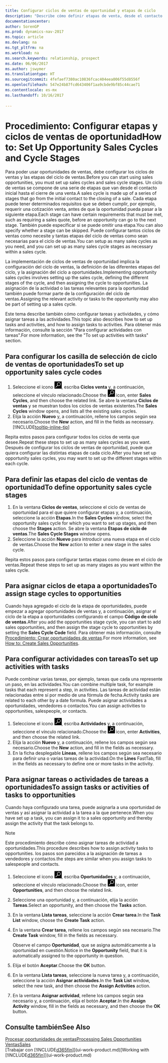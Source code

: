 ```yaml
---
title: Configurar ciclos de ventas de oportunidad y etapas de ciclo
description: "Describe cómo definir etapas de venta, desde el contacto inicial hasta el cierre, para crear un ciclo de venta y asignarlo a las oportunidades en Dynamics NAV."
documentationcenter: 
author: SorenGP
ms.prod: dynamics-nav-2017
ms.topic: article
ms.devlang: na
ms.tgt_pltfrm: na
ms.workload: na
ms.search.keywords: relationship, prospect
ms.date: 06/06/2017
ms.author: jswymer
ms.translationtype: HT
ms.sourcegitcommit: 4fefaef7380ac10836fcac404eea006f55d8556f
ms.openlocfilehash: 547e24b87fcd643406f1aa9cbde9bf85c44cae71
ms.contentlocale: es-mx
ms.lasthandoff: 10/16/2017

---
```

# <a name="how-to-set-up-opportunity-sales-cycles-and-cycle-stages"></a><span data-ttu-id="e9ed6-103">Procedimiento: Configurar etapas y ciclos de ventas de oportunidad</span><span class="sxs-lookup"><span data-stu-id="e9ed6-103">How to: Set Up Opportunity Sales Cycles and Cycle Stages</span></span>
<span data-ttu-id="e9ed6-104">Para poder usar oportunidades de ventas, debe configurar los ciclos de ventas y las etapas del ciclo de ventas.</span><span class="sxs-lookup"><span data-stu-id="e9ed6-104">Before you can start using sales opportunities, you must set up sales cycles and sales cycle stages.</span></span> <span data-ttu-id="e9ed6-105">Un ciclo de ventas se compone de una serie de etapas que van desde el contacto inicial hasta el cierre de una venta.</span><span class="sxs-lookup"><span data-stu-id="e9ed6-105">A sales cycle is made up of a series of stages that go from the initial contact to the closing of a sale.</span></span> <span data-ttu-id="e9ed6-106">Cada etapa puede tener determinados requisitos que se deben cumplir, por ejemplo, requerir una cotización venta, antes de que la oportunidad pueda pasar a la siguiente etapa.</span><span class="sxs-lookup"><span data-stu-id="e9ed6-106">Each stage can have certain requirements that must be met, such as requiring a sales quote, before an opportunity can go to the next stage.</span></span> <span data-ttu-id="e9ed6-107">También puede especificar si se puede omitir una etapa.</span><span class="sxs-lookup"><span data-stu-id="e9ed6-107">You can also specify whether a stage can be skipped.</span></span> <span data-ttu-id="e9ed6-108">Puede configurar tantos ciclos de ventas como necesite y tantas etapas del ciclo de ventas como sean necesarias para el ciclo de ventas.</span><span class="sxs-lookup"><span data-stu-id="e9ed6-108">You can setup as many sales cycles as you need, and you can set up as many sales cycle stages as necessary within a sales cycle.</span></span>

<span data-ttu-id="e9ed6-109">La implementación de ciclos de ventas de oportunidad implica la configuración del ciclo de ventas, la definición de las diferentes etapas del ciclo, y la asignación del ciclo a oportunidades.</span><span class="sxs-lookup"><span data-stu-id="e9ed6-109">Implementing opportunity sales cycles involves setting up the sales cycle, defining the different stages of the cycle, and then assigning the cycle to opportunities.</span></span> <span data-ttu-id="e9ed6-110">La asignación de la actividad o las tareas relevantes para la oportunidad también puede formar parte de la configuración del ciclo de ventas.</span><span class="sxs-lookup"><span data-stu-id="e9ed6-110">Assigning the relevant activity or tasks to the opportunity may also be part of setting up a sales cycle.</span></span>

<span data-ttu-id="e9ed6-111">Este tema describe también cómo configurar tareas y actividades, y cómo asignar tareas a las actividades.</span><span class="sxs-lookup"><span data-stu-id="e9ed6-111">This topic also describes how to set up tasks and activities, and how to assign tasks to activities.</span></span> <span data-ttu-id="e9ed6-112">Para obtener más información, consulte la sección "Para configurar actividades con tareas".</span><span class="sxs-lookup"><span data-stu-id="e9ed6-112">For more information, see the "To set up activities with tasks" section.</span></span>

## <a name="to-set-up-opportunity-sales-cycle-codes"></a><span data-ttu-id="e9ed6-113">Para configurar los casilla de selección de ciclo de ventas de oportunidades</span><span class="sxs-lookup"><span data-stu-id="e9ed6-113">To set up opportunity sales cycle codes</span></span>
1. <span data-ttu-id="e9ed6-114">Seleccione el icono ![Buscar página o informe](media/ui-search/search_small.png "icono Buscar página o informe"), escriba **Ciclos venta** y, a continuación, seleccione el vínculo relacionado.</span><span class="sxs-lookup"><span data-stu-id="e9ed6-114">Choose the ![Search for Page or Report](media/ui-search/search_small.png "Search for Page or Report icon") icon, enter **Sales Cycles**, and then choose the related link.</span></span> <span data-ttu-id="e9ed6-115">Se abre la ventana **Ciclos de ventas** y se muestran todos los ciclos de ventas existentes.</span><span class="sxs-lookup"><span data-stu-id="e9ed6-115">The **Sales Cycles** window opens, and lists all the existing sales cycles.</span></span>
2. <span data-ttu-id="e9ed6-116">Elija la acción **Nuevo** y, a continuación, rellene los campos según sea necesario.</span><span class="sxs-lookup"><span data-stu-id="e9ed6-116">Choose the **New** action, and fill in the fields as necessary.</span></span> [!INCLUDE[tooltip-inline-tip](includes/tooltip-inline-tip_md.md)]

<span data-ttu-id="e9ed6-117">Repita estos pasos para configurar todos los ciclos de venta que desee.</span><span class="sxs-lookup"><span data-stu-id="e9ed6-117">Repeat these steps to set up as many sales cycles as you want.</span></span> <span data-ttu-id="e9ed6-118">Después de configurar los ciclos de ventas de oportunidad, puede que quiera configurar las distintas etapas de cada ciclo.</span><span class="sxs-lookup"><span data-stu-id="e9ed6-118">After you have set up opportunity sales cycles, you may want to set up the different stages within each cycle.</span></span>

## <a name="to-define-opportunity-sales-cycle-stages"></a><span data-ttu-id="e9ed6-119">Para definir las etapas del ciclo de ventas de oportunidad</span><span class="sxs-lookup"><span data-stu-id="e9ed6-119">To define opportunity sales cycle stages</span></span>
1. <span data-ttu-id="e9ed6-120">En la ventana **Ciclos de ventas**, seleccione el ciclo de ventas de oportunidad para el que quiere configurar etapas y, a continuación, seleccione la acción **Etapas**.</span><span class="sxs-lookup"><span data-stu-id="e9ed6-120">In the **Sales Cycles** window, select the opportunity sales cycle for which you want to set up stages, and then choose the **Stages** action.</span></span> <span data-ttu-id="e9ed6-121">Se abre la ventana **Etapas de ciclo de ventas**.</span><span class="sxs-lookup"><span data-stu-id="e9ed6-121">The **Sales Cycle Stages** window opens.</span></span>
2. <span data-ttu-id="e9ed6-122">Seleccione la acción **Nuevo** para introducir una nueva etapa en el ciclo de ventas.</span><span class="sxs-lookup"><span data-stu-id="e9ed6-122">Choose the **New** action to enter a new stage in the sales cycle.</span></span>

<span data-ttu-id="e9ed6-123">Repita estos pasos para configurar tantas etapas como desee en el ciclo de ventas.</span><span class="sxs-lookup"><span data-stu-id="e9ed6-123">Repeat these steps to set up as many stages as you want within the sales cycle.</span></span>

## <a name="to-assign-stage-cycles-to-opportunities"></a><span data-ttu-id="e9ed6-124">Para asignar ciclos de etapa a oportunidades</span><span class="sxs-lookup"><span data-stu-id="e9ed6-124">To assign stage cycles to opportunities</span></span>
<span data-ttu-id="e9ed6-125">Cuando haya agregado el ciclo de la etapa de oportunidades, puede empezar a agregar oportunidades de ventas y, a continuación, asignar el ciclo de la etapa a oportunidades configurando el campo **Código de ciclo de ventas**.</span><span class="sxs-lookup"><span data-stu-id="e9ed6-125">After you add the opportunities stage cycle, you can start to add sales opportunities, and then assign the stage cycle to opportunities by setting the **Sales Cycle Code** field.</span></span> <span data-ttu-id="e9ed6-126">Para obtener más información, consulte [Procedimiento: Crear oportunidades de ventas](marketing-how-create-opportunities.md).</span><span class="sxs-lookup"><span data-stu-id="e9ed6-126">For more information, see [How to: Create Sales Opportunities](marketing-how-create-opportunities.md).</span></span>

## <a name="to-set-up-activities-with-tasks"></a><span data-ttu-id="e9ed6-127">Para configurar actividades con tareas</span><span class="sxs-lookup"><span data-stu-id="e9ed6-127">To set up activities with tasks</span></span>
<span data-ttu-id="e9ed6-128">Puede combinar varias tareas, por ejemplo, tareas que cada una represente un paso, en las actividades.</span><span class="sxs-lookup"><span data-stu-id="e9ed6-128">You can combine multiple task, for example tasks that each represent a step, in activities.</span></span> <span data-ttu-id="e9ed6-129">Las tareas de actividad están relacionadas entre sí por medio de una fórmula de fecha.</span><span class="sxs-lookup"><span data-stu-id="e9ed6-129">Activity tasks are related to each other by a date formula.</span></span> <span data-ttu-id="e9ed6-130">Puede asignar actividades a oportunidades, vendedores o contactos.</span><span class="sxs-lookup"><span data-stu-id="e9ed6-130">You can assign activities to opportunities, salespeople, or contacts.</span></span>

1. <span data-ttu-id="e9ed6-131">Seleccione el icono ![Buscar página o informe](media/ui-search/search_small.png "icono Buscar página o informe"), escriba **Actividades** y, a continuación, seleccione el vínculo relacionado.</span><span class="sxs-lookup"><span data-stu-id="e9ed6-131">Choose the ![Search for Page or Report](media/ui-search/search_small.png "Search for Page or Report icon") icon, enter **Activities**, and then choose the related link.</span></span>
2. <span data-ttu-id="e9ed6-132">Elija la acción **Nuevo** y, a continuación, rellene los campos según sea necesario.</span><span class="sxs-lookup"><span data-stu-id="e9ed6-132">Choose the **New** action, and fill in the fields as necessary.</span></span>
3. <span data-ttu-id="e9ed6-133">En la ficha desplegable **Líneas**, rellene los campos según sea necesario para definir una o varias tareas de la actividad.</span><span class="sxs-lookup"><span data-stu-id="e9ed6-133">On the **Lines** FastTab, fill in the fields as necessary to define one or more tasks in the activity.</span></span>

## <a name="to-assign-tasks-or-activities-of-tasks-to-opportunities"></a><span data-ttu-id="e9ed6-134">Para asignar tareas o actividades de tareas a oportunidades</span><span class="sxs-lookup"><span data-stu-id="e9ed6-134">To assign tasks or activities of tasks to opportunities</span></span>
<span data-ttu-id="e9ed6-135">Cuando haya configurado una tarea, puede asignarla a una oportunidad de ventas y así asignar la actividad a la tarea a la que pertenece.</span><span class="sxs-lookup"><span data-stu-id="e9ed6-135">When you have set up a task, you can assign it to a sales opportunity and thereby assign the activity that the task belongs to.</span></span>

> [!NOTE]  
>   <span data-ttu-id="e9ed6-136">Este procedimiento describe cómo asignar tareas de actividad a oportunidades.</span><span class="sxs-lookup"><span data-stu-id="e9ed6-136">This procedure describes how to assign activity tasks to opportunities.</span></span> <span data-ttu-id="e9ed6-137">los pasos son parecidos a la asignación de tareas a vendedores y contactos.</span><span class="sxs-lookup"><span data-stu-id="e9ed6-137">the steps are similar when you assign tasks to salespeople and contacts.</span></span>

1. <span data-ttu-id="e9ed6-138">Seleccione el icono ![Buscar página o informe](media/ui-search/search_small.png "icono Buscar página o informe"), escriba **Oportunidades** y, a continuación, seleccione el vínculo relacionado.</span><span class="sxs-lookup"><span data-stu-id="e9ed6-138">Choose the ![Search for Page or Report](media/ui-search/search_small.png "Search for Page or Report icon") icon, enter **Opportunities**, and then choose the related link.</span></span>
2. <span data-ttu-id="e9ed6-139">Seleccione una oportunidad y, a continuación, elija la acción **Tareas**.</span><span class="sxs-lookup"><span data-stu-id="e9ed6-139">Select an opportunity, and then choose the **Tasks** action.</span></span>
3. <span data-ttu-id="e9ed6-140">En la ventana **Lista tareas**, seleccione la acción **Crear tarea**.</span><span class="sxs-lookup"><span data-stu-id="e9ed6-140">In the **Task List** window, choose the **Create Task** action.</span></span>
4.  <span data-ttu-id="e9ed6-141">En la ventana **Crear tarea**, rellene los campos según sea necesario.</span><span class="sxs-lookup"><span data-stu-id="e9ed6-141">The **Create Task** window, fill in the fields as necessary.</span></span>

    <span data-ttu-id="e9ed6-142">Observe el campo **Oportunidad**, que se asigna automáticamente a la oportunidad en cuestión.</span><span class="sxs-lookup"><span data-stu-id="e9ed6-142">Notice in the **Opportunity** field, that it is automatically assigned to the opportunity in question.</span></span>
5. <span data-ttu-id="e9ed6-143">Elija el botón **Aceptar**.</span><span class="sxs-lookup"><span data-stu-id="e9ed6-143">Choose the **OK** button.</span></span>
6. <span data-ttu-id="e9ed6-144">En la ventana **Lista tareas**, seleccione la nueva tarea y, a continuación, seleccione la acción **Asignar actividades**.</span><span class="sxs-lookup"><span data-stu-id="e9ed6-144">In the **Task List** window, select the new task, and then choose the **Assign Activities** action.</span></span>
7. <span data-ttu-id="e9ed6-145">En la ventana **Asignar actividad**, rellene los campos según sea necesario y, a continuación, elija el botón **Aceptar**.</span><span class="sxs-lookup"><span data-stu-id="e9ed6-145">In the **Assign Activity** window, fill in the fields as necessary, and then choose the **OK** button.</span></span>

## <a name="see-also"></a><span data-ttu-id="e9ed6-146">Consulte también</span><span class="sxs-lookup"><span data-stu-id="e9ed6-146">See Also</span></span>
[<span data-ttu-id="e9ed6-147">Procesar oportunidades de ventas</span><span class="sxs-lookup"><span data-stu-id="e9ed6-147">Processing Sales Opportunities</span></span>](marketing-processing-sales-opportunities.md)  
[<span data-ttu-id="e9ed6-148">Ventas</span><span class="sxs-lookup"><span data-stu-id="e9ed6-148">Sales</span></span>](sales-manage-sales.md)  
<span data-ttu-id="e9ed6-149">[Trabajar con [!INCLUDE[d365fin](includes/d365fin_md.md)]](ui-work-product.md)</span><span class="sxs-lookup"><span data-stu-id="e9ed6-149">[Working with [!INCLUDE[d365fin](includes/d365fin_md.md)]](ui-work-product.md)</span></span>

